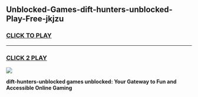 
## Unblocked-Games-dift-hunters-unblocked-Play-Free-jkjzu
<h3>
<a href="https://premium76.site?title=dift-hunters-unblocked&ref=20M">CLICK TO PLAY</a></h3>
<hr>

<h3>
<a href="https://premium76.site?title=dift-hunters-unblocked&ref=20M">CLICK 2 PLAY</a>
  
</h3>

<a href="https://premium76.site?title=dift-hunters-unblocked&ref=19M"><img src="https://clearcache.store/games.png"></a>


**dift-hunters-unblocked games unblocked: Your Gateway to Fun and Accessible Online Gaming**
